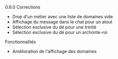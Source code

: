0.6.0
Corrections
- Drop d'un métier avec une liste de domaines vide
- Affichage du message dans le chat pour un atout
- Sélection exclusive du dé pour une trinité
- Sélection exclusive du dé pour un archonte-roi

Fonctionnalités
- Amélioration de l'affichage des domaines

